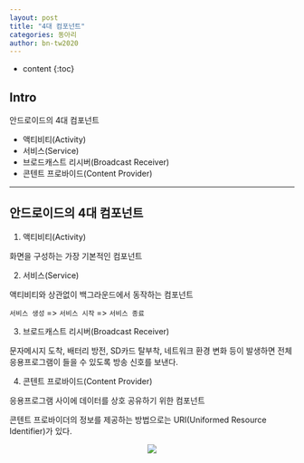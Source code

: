 ```yaml
---
layout: post
title: "4대 컴포넌트"
categories: 동아리
author: bn-tw2020
---
```

 * content
 {:toc}


 ## Intro

 안드로이드의 4대 컴포넌트

 * 액티비티(Activity)
 * 서비스(Service)
 * 브로드캐스트 리시버(Broadcast Receiver)
 * 콘텐트 프로바이드(Content Provider)




 ---

 ## 안드로이드의 4대 컴포넌트

 1. 액티비티(Activity)

 화면을 구성하는 가장 기본적인 컴포넌트


 2. 서비스(Service)

 액티비티와 상관없이 백그라운드에서 동작하는 컴포넌트

 `서비스 생성` => `서비스 시작` => `서비스 종료`

 3. 브로드캐스트 리시버(Broadcast Receiver)

 문자메시지 도착, 배터리 방전, SD카드 탈부착, 네트워크 환경 변화 등이 발생하면 전체 응용프로그램이 들을 수 있도록 방송 신호를 보낸다.

 4. 콘텐트 프로바이드(Content Provider)

 응용프로그램 사이에 데이터를 상호 공유하기 위한 컴포넌트  

 콘텐트 프로바이더의 정보를 제공하는 방법으로는 URI(Uniformed Resource Identifier)가 있다.  

 <div style="text-align:center;"><img src="https://user-images.githubusercontent.com/66770613/120061454-4cbdc800-c098-11eb-8bba-8b0890a4f0c2.png
 "></div>